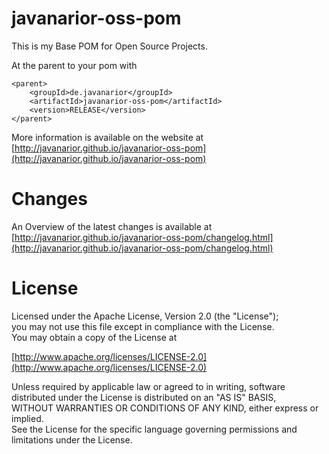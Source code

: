 javanarior-oss-pom
==================

This is my Base POM for Open Source Projects.  

At the parent to your pom with

    <parent>
        <groupId>de.javanarior</groupId>
        <artifactId>javanarior-oss-pom</artifactId>
        <version>RELEASE</version>
    </parent>

More information is available on the website at [http://javanarior.github.io/javanarior-oss-pom](http://javanarior.github.io/javanarior-oss-pom)


Changes
===================

An Overview of the latest changes is available at [http://javanarior.github.io/javanarior-oss-pom/changelog.html](http://javanarior.github.io/javanarior-oss-pom/changelog.html)

License
===================

Licensed under the Apache License, Version 2.0 (the "License");  
you may not use this file except in compliance with the License.  
You may obtain a copy of the License at  

   [http://www.apache.org/licenses/LICENSE-2.0](http://www.apache.org/licenses/LICENSE-2.0)

Unless required by applicable law or agreed to in writing, software  
distributed under the License is distributed on an "AS IS" BASIS,  
WITHOUT WARRANTIES OR CONDITIONS OF ANY KIND, either express or implied.  
See the License for the specific language governing permissions and  
limitations under the License.  
